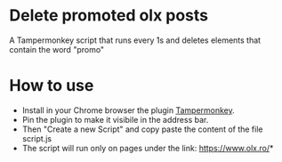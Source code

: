 # Delete promoted olx posts
A Tampermonkey script that runs every 1s and deletes elements that contain the word "promo"

# How to use
- Install in your Chrome browser the plugin [Tampermonkey](https://chromewebstore.google.com/detail/tampermonkey/dhdgffkkebhmkfjojejmpbldmpobfkfo).
- Pin the plugin to make it visibile in the address bar.
- Then "Create a new Script" and copy paste the content of the file script.js
- The script will run only on pages under the link: https://www.olx.ro/*
